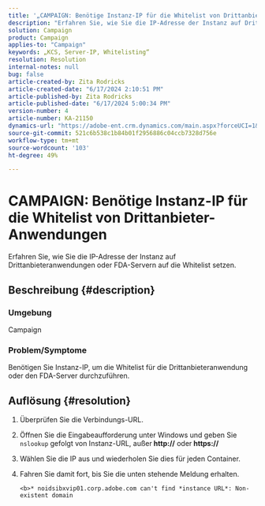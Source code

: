 ```yaml
---
title: '„CAMPAIGN: Benötige Instanz-IP für die Whitelist von Drittanbieter-Anwendungen“'
description: "Erfahren Sie, wie Sie die IP-Adresse der Instanz auf Drittanbieteranwendungen oder FDA-Servern auf die Whitelist setzen."
solution: Campaign
product: Campaign
applies-to: "Campaign"
keywords: „KCS, Server-IP, Whitelisting“
resolution: Resolution
internal-notes: null
bug: false
article-created-by: Zita Rodricks
article-created-date: "6/17/2024 2:10:51 PM"
article-published-by: Zita Rodricks
article-published-date: "6/17/2024 5:00:34 PM"
version-number: 4
article-number: KA-21150
dynamics-url: "https://adobe-ent.crm.dynamics.com/main.aspx?forceUCI=1&pagetype=entityrecord&etn=knowledgearticle&id=fdafc460-b32c-ef11-840a-002248084fbb"
source-git-commit: 521c6b538c1b84b01f2956886c04ccb7328d756e
workflow-type: tm+mt
source-wordcount: '103'
ht-degree: 49%

---
```


# CAMPAIGN: Benötige Instanz-IP für die Whitelist von Drittanbieter-Anwendungen


Erfahren Sie, wie Sie die IP-Adresse der Instanz auf Drittanbieteranwendungen oder FDA-Servern auf die Whitelist setzen.

## Beschreibung {#description}


### <b>Umgebung</b>

Campaign

### <b>Problem/Symptome</b>

Benötigen Sie Instanz-IP, um die Whitelist für die Drittanbieteranwendung oder den FDA-Server durchzuführen.


## Auflösung {#resolution}


1. Überprüfen Sie die Verbindungs-URL.
2. Öffnen Sie die Eingabeaufforderung unter Windows und geben Sie `nslookup` gefolgt von Instanz-URL, außer<b> http://</b> oder<b> https://</b>
3. Wählen Sie die IP aus und wiederholen Sie dies für jeden Container.
4. Fahren Sie damit fort, bis Sie die unten stehende Meldung erhalten.

   `<b>* noidsibxvip01.corp.adobe.com can't find *instance URL*: Non-existent domain`

